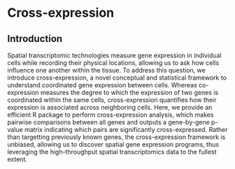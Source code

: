 # Cross-expression
## Introduction
Spatial transcriptomic technologies measure gene expression in individual cells while recording their physical locations, allowing us to ask how cells influence one another within the tissue. To address this question, we introduce cross-expression, a novel conceptual and statistical framework to understand coordinated gene expression between cells. Whereas co-expression measures the degree to which the expression of two genes is coordinated within the same cells, cross-expression quantifies how their expression is associated across neighboring cells. Here, we provide an efficient R package to perform cross-expression analysis, which makes pairwise comparisons between all genes and outputs a gene-by-gene p-value matrix indicating which pairs are significantly cross-expressed. Rather than targetting previously known genes, the cross-expression framework is unbiased, allowing us to discover spatial gene expression programs, thus leveraging the high-throughput spatial transcriptomics data to the fullest extent.


